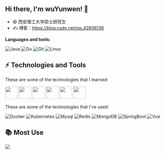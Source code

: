 <div>
  <img src="https://github-readme-stats.vercel.app/api?username=Ostrich5yw&show_icons=true" alt="" align="right" style="margin-bottom: 20px;" />
</div>


## Hi there, I'm wuYunwen! 👋

- 😄 西安理工大学硕士研究生
- ✍️ 博客：https://blog.csdn.net/qq_42606136


**Languages and tools:**  

![Java](https://img.shields.io/badge/-Java-green?style=flat-square&logo=java)
![Go](https://img.shields.io/badge/-Go-blue?style=flat-square&logo=go)
![Git](https://img.shields.io/badge/-Git-yellow?style=flat-square&logo=git)
![Linux](https://img.shields.io/badge/-Linux-E04E39?style=flat-square&logo=linux)

## ⚡ Technologies and Tools

These are some of the technologies that I learned:

<code><img height="40" src="https://userblink.csdnimg.cn/20220509/qq_42606136/pic/dcf19f5bc243e46ad44f583928a68201-2.jpg"></code>
<code><img height="40" src="https://userblink.csdnimg.cn/20220509/qq_42606136/pic/6e8de44a30df838028ce334faa6a4b4e-4.jpg"></code>
<code><img height="40" src="https://userblink.csdnimg.cn/20220509/qq_42606136/pic/37bb93f3ab7d031456efaaee64324ec3-5.jpg"></code>
<code><img height="40" src="https://userblink.csdnimg.cn/20220509/qq_42606136/pic/4610f9ad4ef5caa6fabde9ab8221f8f8-3.jpg"></code>
<code><img height="40" src="https://userblink.csdnimg.cn/20220509/qq_42606136/pic/be1b493da875eff87adef72fd23d79c6-1.jpg"></code>
<code><img height="40" src="https://userblink.csdnimg.cn/20220509/qq_42606136/pic/e4843d424d2a81ac840407aa7ddd08e4-0.jpg"></code>


These are some of the technologies that I've used:


![Docker](https://img.shields.io/badge/-Docker-326CE5?style=flat-square&logo=docker)
![Kubernetes](https://img.shields.io/badge/-Kubernetes-green?style=flat-square&logo=Kubernetes)
![Mysql](https://img.shields.io/badge/-Mysql-orange?style=flat-square&logo=Mysql)
![Redis](https://img.shields.io/badge/-Redis-blue?style=flat-square&logo=Redis)
![MongoDB](https://img.shields.io/badge/-MongoDB-red?style=flat-square&logo=mongodb)
![SpringBoot](https://img.shields.io/badge/-SpringBoot-7360F2?style=flat-square&logo=springboot)
![Vue](https://img.shields.io/badge/-Vue-ED2761?style=flat-square&logo=vue.js)



## 📚 Most Use

<div>
  <img src="https://github-readme-stats.vercel.app/api/top-langs/?username=Ostrich5yw&layout=compact"   style="margin-bottom: 20px;" />
</div>
